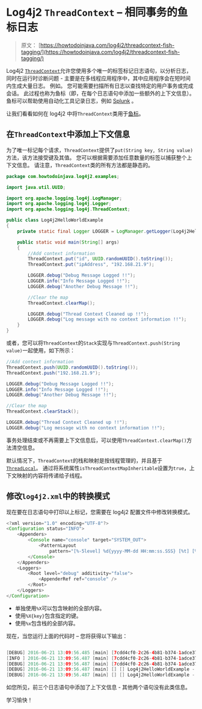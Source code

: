# Log4j2 `ThreadContext` – 相同事务的鱼标日志

> 原文： [https://howtodoinjava.com/log4j2/threadcontext-fish-tagging/](https://howtodoinjava.com/log4j2/threadcontext-fish-tagging/)

Log4j2 [`ThreadContext`](https://logging.apache.org/log4j/2.0/log4j-api/apidocs/org/apache/logging/log4j/ThreadContext.html)允许您使用多个唯一的标签标记日志语句，以分析日志，同时在运行时诊断问题 - 主要是在多线程应用程序中，其中应用程序会在短时间内生成大量日志。 例如。 您可能需要扫描所有日志以查找特定的用户事务或完成会话。 此过程也称为鱼标（即，在每个日志语句中添加一些额外的上下文信息）。 鱼标可以帮助使用自动化工具记录日志，例如 [Splunk](http://www.splunk.com/) 。

让我们看看如何在 log4j2 中将`ThreadContext`类用于[鱼标](https://logging.apache.org/log4j/2.x/manual/thread-context.html)。

## 在`ThreadContext`中添加上下文信息

为了唯一标记每个请求，`ThreadContext`提供了`put(String key, String value)`方法，该方法接受键及其值。 您可以根据需要添加任意数量的标签以捕获整个上下文信息。 请注意，`ThreadContext`类的所有方法都是静态的。

```java
package com.howtodoinjava.log4j2.examples;

import java.util.UUID;

import org.apache.logging.log4j.LogManager;
import org.apache.logging.log4j.Logger;
import org.apache.logging.log4j.ThreadContext;

public class Log4j2HelloWorldExample 
{
	private static final Logger LOGGER = LogManager.getLogger(Log4j2HelloWorldExample.class.getName());

	public static void main(String[] args) 
	{
		//Add context information
		ThreadContext.put("id", UUID.randomUUID().toString());
		ThreadContext.put("ipAddress", "192.168.21.9");

		LOGGER.debug("Debug Message Logged !!");
		LOGGER.info("Info Message Logged !!");
		LOGGER.debug("Another Debug Message !!");

		//Clear the map
		ThreadContext.clearMap();

		LOGGER.debug("Thread Context Cleaned up !!");
		LOGGER.debug("Log message with no context information !!");
	}
}

```

或者，您可以将`ThreadContext`的`Stack`实现与`ThreadContext.push(String value)`一起使用，如下所示：

```java
//Add context information
ThreadContext.push(UUID.randomUUID().toString());
ThreadContext.push("192.168.21.9");

LOGGER.debug("Debug Message Logged !!");
LOGGER.info("Info Message Logged !!");
LOGGER.debug("Another Debug Message !!");

//Clear the map
ThreadContext.clearStack();

LOGGER.debug("Thread Context Cleaned up !!");
LOGGER.debug("Log message with no context information !!");

```

事务处理结束或不再需要上下文信息后，可以使用`ThreadContext.clearMap()`方法清空信息。

默认情况下，`ThreadContext`的栈和映射是按线程管理的，并且基于[`ThreadLocal`](//howtodoinjava.com/java/multi-threading/when-and-how-to-to-to-use-thread-local-variables/)。 通过将系统属性`isThreadContextMapInheritable`设置为`true`，上下文映射的内容将传递给子线程。

## 修改`log4j2.xml`中的转换模式

现在要在日志语句中打印以上标记，您需要在 log4j2 配置文件中修改转换模式。

```java
<?xml version="1.0" encoding="UTF-8"?>
<Configuration status="INFO">
	<Appenders>
		<Console name="console" target="SYSTEM_OUT">
			<PatternLayout
				pattern="[%-5level] %d{yyyy-MM-dd HH:mm:ss.SSS} [%t] [%X{id}] [%X{ipAddress}] %c{1} - %msg%n" />
		</Console>
	</Appenders>
	<Loggers>
		<Root level="debug" additivity="false">
			<AppenderRef ref="console" />
		</Root>
	</Loggers>
</Configuration>

```

*   单独使用`%X`可以包含映射的全部内容。
*   使用`%X{key}`包含指定的键。
*   使用`%x`包含栈的全部内容。

现在，当您运行上面的代码时 – 您将获得以下输出：

```java

[DEBUG] 2016-06-21 13:09:56.485 [main] [7cdd4cf0-2c26-4b81-b374-1adce3781499] [192.168.21.9] Log4j2HelloWorldExample - Debug Message Logged !!
[INFO ] 2016-06-21 13:09:56.487 [main] [7cdd4cf0-2c26-4b81-b374-1adce3781499] [192.168.21.9] Log4j2HelloWorldExample - Info Message Logged !!
[DEBUG] 2016-06-21 13:09:56.487 [main] [7cdd4cf0-2c26-4b81-b374-1adce3781499] [192.168.21.9] Log4j2HelloWorldExample - Another Debug Message !!
[DEBUG] 2016-06-21 13:09:56.487 [main] [] [] Log4j2HelloWorldExample - Thread Context Cleaned up !!
[DEBUG] 2016-06-21 13:09:56.487 [main] [] [] Log4j2HelloWorldExample - Log message with no context information !!

```

如您所见，前三个日志语句中添加了上下文信息 - 其他两个语句没有此类信息。

学习愉快！